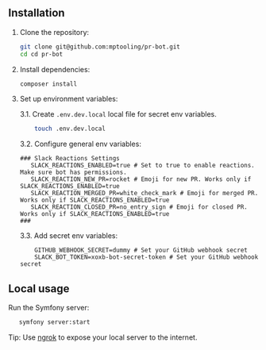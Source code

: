## Installation

1. Clone the repository:
    ```sh
    git clone git@github.com:mptooling/pr-bot.git
    cd cd pr-bot
    ```

2. Install dependencies:
    ```sh
    composer install
    ```

3. Set up environment variables:

   3.1. Create `.env.dev.local` local file for secret env variables.
   ```bash
       touch .env.dev.local 
   ```

   3.2. Configure general env variables:
   ```text
   ### Slack Reactions Settings 
      SLACK_REACTIONS_ENABLED=true # Set to true to enable reactions. Make sure bot has permissions.
      SLACK_REACTION_NEW_PR=rocket # Emoji for new PR. Works only if SLACK_REACTIONS_ENABLED=true
      SLACK_REACTION_MERGED_PR=white_check_mark # Emoji for merged PR. Works only if SLACK_REACTIONS_ENABLED=true
      SLACK_REACTION_CLOSED_PR=no_entry_sign # Emoji for closed PR. Works only if SLACK_REACTIONS_ENABLED=true
   ###
   ```
   3.3. Add secret env variables:
   ```text
       GITHUB_WEBHOOK_SECRET=dummy # Set your GitHub webhook secret
       SLACK_BOT_TOKEN=xoxb-bot-secret-token # Set your GitHub webhook secret
   ```


## Local usage

Run the Symfony server:
 ```sh
    symfony server:start
 ```

Tip: Use [ngrok](https://ngrok.com/) to expose your local server to the internet.

